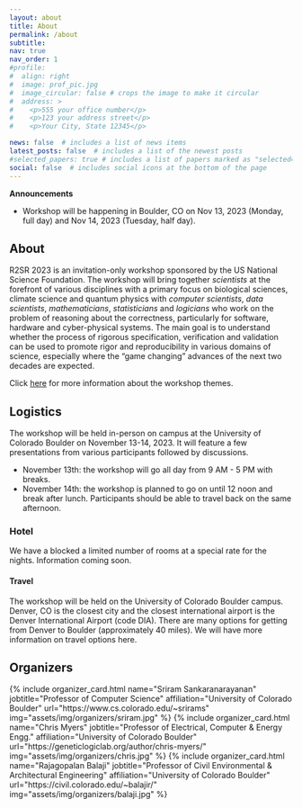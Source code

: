 ```yaml
---
layout: about
title: About
permalink: /about
subtitle:
nav: true
nav_order: 1
#profile:
#  align: right
#  image: prof_pic.jpg
#  image_circular: false # crops the image to make it circular
#  address: >
#    <p>555 your office number</p>
#    <p>123 your address street</p>
#    <p>Your City, State 12345</p>

news: false  # includes a list of news items
latest_posts: false  # includes a list of the newest posts
#selected_papers: true # includes a list of papers marked as "selected={true}"
social: false  # includes social icons at the bottom of the page
---
```


**Announcements**

 - Workshop will be happening in Boulder, CO on Nov 13, 2023 (Monday, full day) and Nov 14, 2023 (Tuesday, half day).

## About

R2SR 2023 is an invitation-only workshop sponsored by the US National Science
Foundation. The workshop will bring together _scientists_ at the forefront of
various disciplines with a primary focus on biological sciences, climate science
and quantum physics with _computer scientists_, _data scientists_,
_mathematicians_, _statisticians_ and _logicians_ who work on the problem of
reasoning about the correctness, particularly for software, hardware and
cyber-physical systems. The main goal is to understand whether the process of
rigorous specification, verification and validation can be used to promote rigor
and reproducibility in various domains of science, especially where the “game
changing” advances of the next two decades are expected. 

Click [here](https://r2sr.github.io/themes/) for more information about the workshop themes.

## Logistics

The workshop will be held in-person on campus at the University of Colorado Boulder on November 13-14, 2023. It will feature a few presentations from various participants followed by discussions.
  - November 13th: the workshop will go all day from 9 AM - 5 PM with breaks.
  - November 14th: the workshop is planned to go on until 12 noon and break after lunch. Participants should be able to travel back on the same afternoon.
  



### Hotel

We have a blocked a limited number of rooms at a special rate for the nights. 
Information coming soon.

#### Travel

The workshop will be held on the University of Colorado Boulder campus. Denver, CO is the closest city and the closest international airport is the Denver International Airport (code DIA). There are many options for getting from Denver to Boulder (approximately 40 miles). We will have more information on travel options here.

## Organizers

<div class="row row-cols-2 projects pt-3 pb-3">
  {% include organizer_card.html name="Sriram Sankaranarayanan" jobtitle="Professor of Computer Science" affiliation="University of Colorado Boulder" url="https://www.cs.colorado.edu/~srirams" img="assets/img/organizers/sriram.jpg" %}
  {% include organizer_card.html name="Chris Myers" jobtitle="Professor of Electrical, Computer & Energy Engg." affiliation="University of Colorado Boulder" url="https://geneticlogiclab.org/author/chris-myers/" img="assets/img/organizers/chris.jpg" %}
  {% include organizer_card.html name="Rajagopalan Balaji" jobtitle="Professor of Civil Environmental & Architectural Engineering" affiliation="University of Colorado Boulder" url="https://civil.colorado.edu/~balajir/" img="assets/img/organizers/balaji.jpg" %}
</div>
